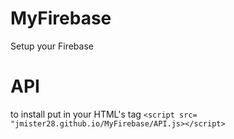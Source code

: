 # MyFirebase
Setup your Firebase
# API
to install put in your HTML's <head> tag  `<script src= "jmister28.github.io/MyFirebase/API.js></script>`
